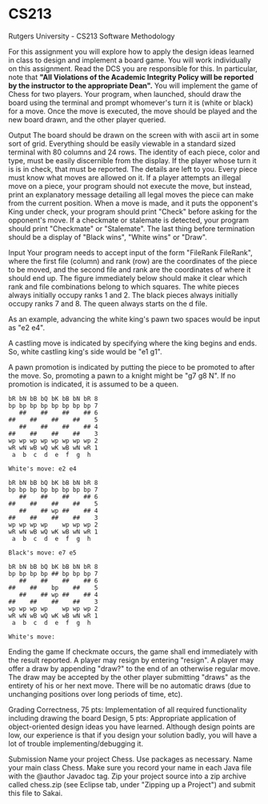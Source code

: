 # CS213
Rutgers University - CS213 Software Methodology

For this assignment you will explore how to apply the design ideas learned in class to design and implement a board game. You will work individually on this assignment. Read the DCS you are responsible for this. In particular, note that **"All Violations of the Academic Integrity Policy will be reported by the instructor to the appropriate Dean".**
You will implement the game of Chess for two players. Your program, when launched, should draw the board using the terminal and prompt whomever's turn it is (white or black) for a move. Once the move is executed, the move should be played and the new board drawn, and the other player queried.

Output
The board should be drawn on the screen with with ascii art in some sort of grid. Everything should be easily viewable in a standard sized terminal with 80 columns and 24 rows. The identity of each piece, color and type, must be easily discernible from the display. If the player whose turn it is is in check, that must be reported. The details are left to you.
Every piece must know what moves are allowed on it. If a player attempts an illegal move on a piece, your program should not execute the move, but instead, print an explanatory message detailing all legal moves the piece can make from the current position.
When a move is made, and it puts the opponent's King under check, your program should print "Check" before asking for the opponent's move.
If a checkmate or stalemate is detected, your program should print "Checkmate" or "Stalemate".
The last thing before termination should be a display of "Black wins", "White wins" or "Draw".

Input
Your program needs to accept input of the form "FileRank FileRank", where the first file (column) and rank (row) are the coordinates of the piece to be moved, and the second file and rank are the coordinates of where it should end up.
The figure immediately below should make it clear which rank and file combinations belong to which squares. The white pieces always initially occupy ranks 1 and 2. The black pieces always initially occupy ranks 7 and 8. The queen always starts on the d file.

As an example, advancing the white king's pawn two spaces would be input as "e2 e4".

A castling move is indicated by specifying where the king begins and ends. So, white castling king's side would be "e1 g1".

A pawn promotion is indicated by putting the piece to be promoted to after the move. So, promoting a pawn to a knight might be "g7 g8 N". If no promotion is indicated, it is assumed to be a queen.

    bR bN bB bQ bK bB bN bR 8
    bp bp bp bp bp bp bp bp 7
       ##    ##    ##    ## 6
    ##    ##    ##    ##    5
       ##    ##    ##    ## 4
    ##    ##    ##    ##    3 
    wp wp wp wp wp wp wp wp 2
    wR wN wB wQ wK wB wN wR 1
     a  b  c  d  e  f  g  h

    White's move: e2 e4

    bR bN bB bQ bK bB bN bR 8
    bp bp bp bp bp bp bp bp 7
       ##    ##    ##    ## 6
    ##    ##    ##    ##    5
       ##    ## wp ##    ## 4
    ##    ##    ##    ##    3
    wp wp wp wp    wp wp wp 2
    wR wN wB wQ wK wB wN wR 1
     a  b  c  d  e  f  g  h

    Black's move: e7 e5

    bR bN bB bQ bK bB bN bR 8
    bp bp bp bp ## bp bp bp 7
       ##    ##    ##    ## 6
    ##    ##    bp    ##    5
       ##    ## wp ##    ## 4
    ##    ##    ##    ##    3
    wp wp wp wp    wp wp wp 2
    wR wN wB wQ wK wB wN wR 1
     a  b  c  d  e  f  g  h

    White's move:

Ending the game
If checkmate occurs, the game shall end immediately with the result reported. A player may resign by entering "resign". A player may offer a draw by appending "draw?" to the end of an otherwise regular move. The draw may be accepted by the other player submitting "draws" as the entirety of his or her next move. There will be no automatic draws (due to unchanging positions over long periods of time, etc).

Grading
Correctness, 75 pts: Implementation of all required functionality including drawing the board
Design, 5 pts: Appropriate application of object-oriented design ideas you have learned. Although design points are low, our experience is that if you design your solution badly, you will have a lot of trouble implementing/debugging it.

Submission
Name your project Chess. Use packages as necessary. Name your main class Chess. Make sure you record your name in each Java file with the @author Javadoc tag. Zip your project source into a zip archive called chess.zip (see Eclipse tab, under "Zipping up a Project") and submit this file to Sakai.
